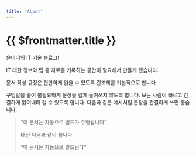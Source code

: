 ```yaml
---
title: 'About'
---
```


# {{ $frontmatter.title }}


윤비버의 IT 기술 블로그!

IT 대한 정보와 팁 등 자료를 기록하는 공간이 필요해서 만들게 됐습니다.

문서 작성 규정은 편안하게 읽을 수 있도록 건조체를 기본적으로 합니다.

꾸밈말을 줄여 불필요하게 문장을 길게 늘여쓰지 않도록 합니다.
보는 사람이 빠르고 간결하게 읽어내려 갈 수 있도록 합니다.
다음과 같은 예시처럼 문장을 간결하게 쓰면 좋습니다.


> "이 문서는 자동으로 빌드가 수행됩니다"
>
> 대신 다음과 같이 씁니다.
>
> "이 문서는 자동으로 빌드된다"
